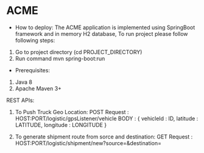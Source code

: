 # ACME

* How to deploy: The ACME application is implemented using SpringBoot framework and in memory H2 database,
To run project please follow following steps:

1. Go to project directory (cd PROJECT_DIRECTORY)
2. Run command mvn spring-boot:run

* Prerequisites:
1. Java 8
2. Apache Maven 3+

REST APIs:

1. To Push Truck Geo Location:
    POST Request : HOST:PORT/logistic/gpsListener/vehicle
    BODY : { vehicleId : ID, latitude : LATITUDE, longitude : LONGITUDE }
    
2. To generate shipment route from sorce and destination:
    GET Request : HOST:PORT/logistic/shipment/new?source=&destination=
